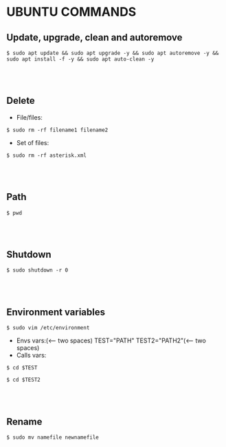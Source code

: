 # UBUNTU COMMANDS

## Update, upgrade, clean and autoremove
```
$ sudo apt update && sudo apt upgrade -y && sudo apt autoremove -y && sudo apt install -f -y && sudo apt auto-clean -y
```
<br><br>
## Delete
* File/files:
```
$ sudo rm -rf filename1 filename2
```
* Set of files:
```
$ sudo rm -rf asterisk.xml
```
<br><br>
## Path
```
$ pwd
```
<br><br>
## Shutdown
```
$ sudo shutdown -r 0
```
<br><br>
## Environment variables ##
```
$ sudo vim /etc/environment
```
* Envs vars:(<-- two spaces)
TEST="PATH"
TEST2="PATH2"(<-- two spaces)
* Calls vars:
```
$ cd $TEST
```
```
$ cd $TEST2
```
<br><br>
## Rename
```
$ sudo mv namefile newnamefile
```